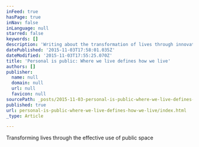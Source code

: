 ```yaml
---
inFeed: true
hasPage: true
inNav: false
inLanguage: null
starred: false
keywords: []
description: 'Writing about the transformation of lives through innovative, efficient and effective use of public space'
datePublished: '2015-11-03T17:58:01.035Z'
dateModified: '2015-11-03T17:55:25.070Z'
title: 'Personal is public: Where we live defines how we live'
authors: []
publisher:
  name: null
  domain: null
  url: null
  favicon: null
sourcePath: _posts/2015-11-03-personal-is-public-where-we-live-defines-how-we-live.md
published: true
url: personal-is-public-where-we-live-defines-how-we-live/index.html
_type: Article

---
```

Transforming lives through the effective use of public space